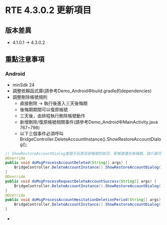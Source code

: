 # RTE 4.3.0.2 更新項目

## 版本差異
* 4.1.0.1 -> 4.3.0.2

## 重點注意事項

### Android
* minSdk 24
* 調整依賴函式庫(請參考Demo_Android中build.gradle的dependencies)
* 調整刪除帳號規則
  * 直接刪除 -> 執行後進入三天後悔期
  * 後悔期期間可以復原帳號
  * 三天後，由排程執行刪除帳號動作
  * 新增刪除/復原帳號相關事件(請參考Demo_Android中MainActivity.java 767~798)
  * 以下三個事件必須呼叫BridgeController.DeleteAccountInstance().ShowRestoreAccountDialog();
```java
// ShowRestoreAccountDialog會提示玩家目前帳號的狀況，若帳號還在後悔期，該介面可以復原帳號
@Override
public void doMsgProcessAccountDeleted(String[] args) {
    BridgeController.DeleteAccountInstance().ShowRestoreAccountDialog();
}
@Override
public void doMsgProcessRequestDeleteAccountSuccess(String[] args) {
    BridgeController.DeleteAccountInstance().ShowRestoreAccountDialog();
}
@Override
public void doMsgProcessAccountHesitationDeletionPeriod(String[] args) {
    BridgeController.DeleteAccountInstance().ShowRestoreAccountDialog();
}
```
  * 
